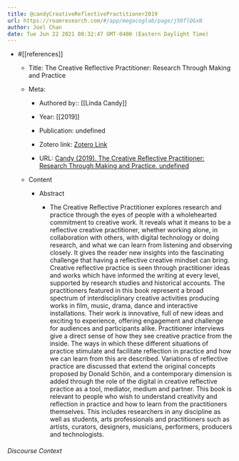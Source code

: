 ```yaml
---
title: @candyCreativeReflectivePractitioner2019
url: https://roamresearch.com/#/app/megacoglab/page/j50flQGxN
author: Joel Chan
date: Tue Jun 22 2021 08:32:47 GMT-0400 (Eastern Daylight Time)
---
```


- #[[references]]

    - Title: The Creative Reflective Practitioner: Research Through Making and Practice

    - Meta:

        - Authored by:: [[Linda Candy]]

        - Year: [[2019]]

        - Publication: undefined

        - Zotero link: [Zotero Link](zotero://select/items/7_QQQ3WRVM)

        - URL: [Candy (2019). The Creative Reflective Practitioner: Research Through Making and Practice. undefined](undefined)

    - Content

        - Abstract

            - The Creative Reflective Practitioner explores research and practice through the eyes of people with a wholehearted commitment to creative work. It reveals what it means to be a reflective creative practitioner, whether working alone, in collaboration with others, with digital technology or doing research, and what we can learn from listening and observing closely. It gives the reader new insights into the fascinating challenge that having a reflective creative mindset can bring. Creative reflective practice is seen through practitioner ideas and works which have informed the writing at every level, supported by research studies and historical accounts. The practitioners featured in this book represent a broad spectrum of interdisciplinary creative activities producing works in film, music, drama, dance and interactive installations. Their work is innovative, full of new ideas and exciting to experience, offering engagement and challenge for audiences and participants alike. Practitioner interviews give a direct sense of how they see creative practice from the inside. The ways in which these different situations of practice stimulate and facilitate reflection in practice and how we can learn from this are described. Variations of reflective practice are discussed that extend the original concepts proposed by Donald Schön, and a contemporary dimension is added through the role of the digital in creative reflective practice as a tool, mediator, medium and partner.  This book is relevant to people who wish to understand creativity and reflection in practice and how to learn from the practitioners themselves. This includes researchers in any discipline as well as students, arts professionals and practitioners such as artists, curators, designers, musicians, performers, producers and technologists.

###### Discourse Context


